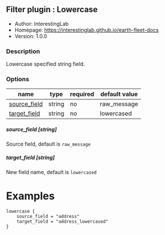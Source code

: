 ## Filter plugin : Lowercase

* Author: InterestingLab
* Homepage: https://interestinglab.github.io/earth-fleet-docs
* Version: 1.0.0

### Description

Lowercase specified string field.

### Options

| name | type | required | default value |
| --- | --- | --- | --- |
| [source_field](#source_field-string) | string | no | raw_message |
| [target_field](#target_field-string) | string | no | lowercased |

##### source_field [string]

Source field, default is `raw_message`

##### target_field [string]

New field name, default is `lowercased`

# Examples

```
lowercase {
    source_field = "address"
    target_field = "address_lowercased"
}
```
